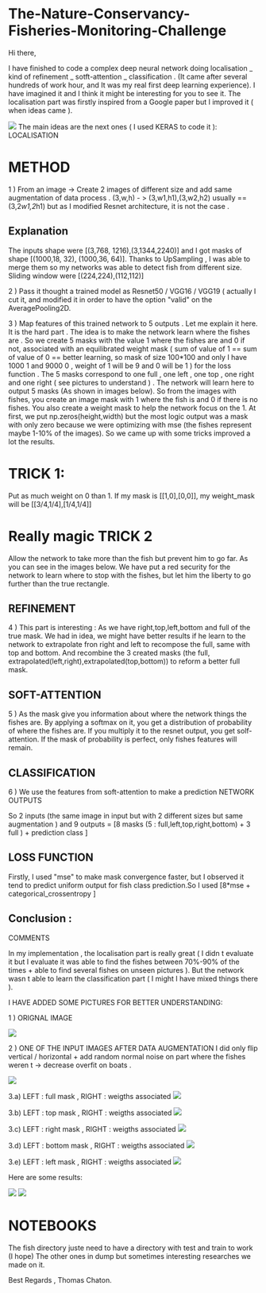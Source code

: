 # The-Nature-Conservancy-Fisheries-Monitoring-Challenge

Hi there,

I have finished to code a complex deep neural network doing localisation _ kind of refinement _ sotft-attention _ classification . (It came after several hundreds of work hour, and It was my real first deep learning experience). I have imagined it and I think it might be interesting for you to see it. The localisation part was firstly inspired from a Google paper but I improved it ( when ideas came ).

![](https://kaggle2.blob.core.windows.net/forum-message-attachments/169028/6119/Capture.PNG)
The main ideas are the next ones ( I used KERAS to code it ):
LOCALISATION

# METHOD
1 ) From an image -> Create 2 images of different size and add same augmentation of data process . (3,w,h) - > (3,w1,h1),(3,w2,h2) usually == (3,2*w1,2*h1) but as I modified Resnet architecture, it is not the case .
## Explanation

The inputs shape were [(3,768, 1216),(3,1344,2240)] and I got masks of shape [(1000,18, 32), (1000,36, 64)]. Thanks to UpSampling , I was able to merge them so my networks was able to detect fish from different size. Sliding window were [(224,224),(112,112)]

2 ) Pass it thought a trained model as Resnet50 / VGG16 / VGG19 ( actually I cut it, and modified it in order to have the option "valid" on the AveragePooling2D.

3 ) Map features of this trained network to 5 outputs . Let me explain it here. It is the hard part . The idea is to make the network learn where the fishes are . So we create 5 masks with the value 1 where the fishes are and 0 if not, associated with an equilibrated weight mask ( sum of value of 1 == sum of value of 0 == better learning, so mask of size 100*100 and only I have 1000 1 and 9000 0 , weight of 1 will be 9 and 0 will be 1 ) for the loss function . The 5 masks correspond to one full , one left , one top , one right and one right ( see pictures to understand ) .
The network will learn here to output 5 masks (As shown in images below). So from the images with fishes, you create an image mask with 1 where the fish is and 0 if there is no fishes. You also create a weight mask to help the network focus on the 1. At first, we put np.zeros(height,width) but the most logic output was a mask with only zero because we were optimizing with mse (the fishes represent maybe 1-10% of the images). So we came up with some tricks improved a lot the results.

# TRICK 1:
Put as much weight on 0 than 1. If my mask is [[1,0],[0,0]], my weight_mask will be [[3/4,1/4],[1/4,1/4]]

# Really magic TRICK 2 
Allow the network to take more than the fish but prevent him to go far. As you can see in the images below. We have put a red security for the network to learn where to stop with the fishes, but let him the liberty to go further than the true rectangle.

## REFINEMENT

4 ) This part is interesting : 
As we have right,top,left,bottom and full of the true mask. We had in idea, we might have better results if he learn to the network to extrapolate fron right and left to recompose the full, same with top and bottom. And recombine the 3 created masks (the full, extrapolated(left,right),extrapolated(top,bottom)) to reform a better full mask.


## SOFT-ATTENTION

5 ) As the mask give you information about where the network things the fishes are. By applying a softmax on it, you get a distribution of probability of where the fishes are. If you multiply it to the resnet output, you get solf-attention. If the mask of probability is perfect, only fishes features will remain. 

## CLASSIFICATION

6 ) We use the features from soft-attention to make a prediction
NETWORK OUTPUTS

So 2 inputs (the same image in input but with 2 different sizes but same augmentation ) and 9 outputs = [8 masks (5 : full,left,top,right,bottom) + 3 full ) + prediction class ]

## LOSS FUNCTION

Firstly, I used "mse" to make mask convergence faster, but I observed it tend to predict uniform output for fish class prediction.So I used [8*mse + categorical_crossentropy ]

## Conclusion :
COMMENTS

In my implementation , the localisation part is really great ( I didn t evaluate it but I evaluate it was able to find the fishes between 70%-90% of the times + able to find several fishes on unseen pictures ). But the network wasn t able to learn the classification part ( I might I have mixed things there ).

I HAVE ADDED SOME PICTURES FOR BETTER UNDERSTANDING:

1 ) ORIGNAL IMAGE

![](https://kaggle2.blob.core.windows.net/forum-message-attachments/169028/6120/Capture1.PNG)

2 ) ONE OF THE INPUT IMAGES AFTER DATA AUGMENTATION I did only flip vertical / horizontal + add random normal noise on part where the fishes weren t -> decrease overfit on boats .

![](https://kaggle2.blob.core.windows.net/forum-message-attachments/169028/6121/Capture3.PNG)

3.a) LEFT : full mask , RIGHT : weigths associated
![](https://kaggle2.blob.core.windows.net/forum-message-attachments/169028/6124/Capture4.PNG)

3.b) LEFT : top mask , RIGHT : weigths associated
![](https://kaggle2.blob.core.windows.net/forum-message-attachments/169028/6122/Capture5.PNG)

3.c) LEFT : right mask , RIGHT : weigths associated
![](https://kaggle2.blob.core.windows.net/forum-message-attachments/169028/6123/Capture6.PNG)

3.d) LEFT : bottom mask , RIGHT : weigths associated
![](https://kaggle2.blob.core.windows.net/forum-message-attachments/169028/6125/Capture7.PNG)

3.e) LEFT : left mask , RIGHT : weigths associated
![](https://kaggle2.blob.core.windows.net/forum-message-attachments/169028/6126/Capture8.PNG)


Here are some results:

![](https://kaggle2.blob.core.windows.net/forum-message-attachments/169040/6127/Capture10.PNG)
![](https://kaggle2.blob.core.windows.net/forum-message-attachments/169040/6128/Capture9.PNG)

# NOTEBOOKS

The fish directory juste need to have a directory with test and train to work (I hope)
The other ones in dump but sometimes interesting researches we made on it.

Best Regards , Thomas Chaton.
